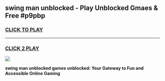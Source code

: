 
## swing man unblocked - Play Unblocked Gmaes & Free #p9pbp
<h3>
<a href="https://news.freeplayer.one?title=swing_man_unblocked&ref=26F">CLICK TO PLAY</a></h3>
<hr>

<h3>
<a href="https://news.freeplayer.one?title=swing_man_unblocked&ref=26F">CLICK 2 PLAY</a>
  
</h3>

<a href="https://news.freeplayer.one?title=swing_man_unblocked&ref=26F/"><img src="https://clearcache.store/games.png"></a>


**swing man unblocked games unblocked: Your Gateway to Fun and Accessible Online Gaming**
